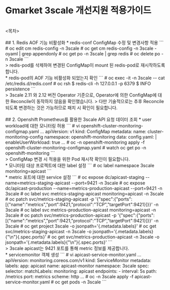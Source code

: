 # Gmarket 3scale 개선지원 적용가이드
<br>  
<목차>
<br>  
<br>  
## 1. Redis AOF 기능 비활성화
* redis-conf ConfigMap 수정 및 변경사항 적용
```
# oc edit cm redis-config -n 3scale
# oc get cm redis-config -n 3scale -oyaml | grep appendonly
# oc get po -n 3scale | grep redis
# oc delete po <redis-pod-name> -n 3scale
```
<br>  
> redis-pod를 삭제하여 변경된 ConfigMap이 mount 된 redis-pod로 재시작하도록 합니다.
<br>  
* redis-pod의 AOF 기능 비활성화 되었는지 확인
```
# oc exec -it <redis-pod-name> -n 3scale -- cat /etc/redis.d/redis.conf
# oc rsh <redis-pod-name>
$ redis-cli -h 127.0.0.1 -p 6379
$ INFO persistence
```
<br>  
> 3scale 2.11 와 2.12 버전 Operator 기준으로, Operator에 의한 ConfigMap에 대한 Reconcile이 동작하지 않음을 확인했습니다.
> 다만 기술적으로는 추후 Reconcile 되도록 변경하는 것은 가능하므로 패치 시 확인이 필요합니다.
<br>  
<br>  
## 2. Openshift Prometheus를 활용한 3scale API 요청 데이터 조회
* user workload에 대한 모니터링 허용
```
# vi openshift-cluster-monitoring-configmap.yaml
…
apiVersion: v1
kind: ConfigMap
metadata:
  name: cluster-monitoring-config
  namespace: openshift-monitoring
data:
  config.yaml: |
    enableUserWorkload: true
…
# oc -n openshift-monitoring apply -f openshift-cluster-monitoring-configmap.yaml
# watch oc get po -n openshift-monitoring
```
<br>  
> ConfigMap 변경 시 적용을 위한 Pod 재시작 확인이 필요합니다.
<br>  
* 모니터링 대상 프로젝트에 대한 label 설정
```
# oc label namespace 3scale monitoring=apicast
```
<br>  
* metric 포트에 대한 service 설정
```
# oc expose dc/apicast-staging --name=metrics-staging-apicast --port=9421 -n 3scale
# oc expose dc/apicast-production --name=metrics-production-apicast --port=9421 -n 3scale
# oc label svc metrics-staging-apicast monitoring=apicast -n 3scale
# oc patch svc/metrics-staging-apicast -p '{"spec":{"ports":[{"name":"metrics","port":9421,"protocol":"TCP","targetPort":9421}]}}' -n 3scale
# oc label svc metrics-production-apicast monitoring=apicast -n 3scale
# oc patch svc/metrics-production-apicast -p '{"spec":{"ports":[{"name":"metrics","port":9421,"protocol":"TCP","targetPort":9421}]}}' -n 3scale
# oc get project 3scale -o jsonpath='{.metadata.labels}'
# oc get svc/metrics-staging-apicast -n 3scale -o jsonpath='{.metadata.labels}{"\n"}{.spec.ports}'
# oc get svc/metrics-production-apicast -n 3scale -o jsonpath='{.metadata.labels}{"\n"}{.spec.ports}'
```
<br>  
> 3scale apicast는 9421 포트를 통해 metric 정보를 제공합니다.
<br>
* servicemonitor 객체 생성
```
# vi apicast-service-monitor.yaml
…
apiVersion: monitoring.coreos.com/v1
kind: ServiceMonitor
metadata:
  labels:
    app: apicast
  name: apicast-monitor
  namespace: 3scale
spec:
  selector:
    matchLabels:
      monitoring: apicast
  endpoints:
  - interval: 5s
    path: /metrics
    port: metrics
    scheme: http
…
# oc -n 3scale apply -f apicast-service-monitor.yaml
# oc get pods -n 3scale
```
